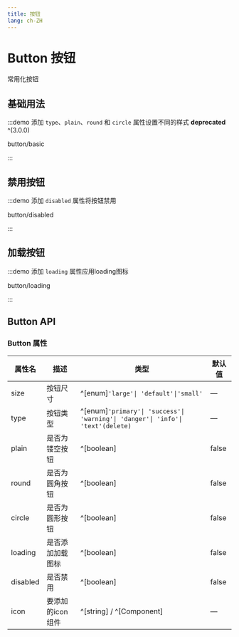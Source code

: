 ```yaml
---
title: 按钮
lang: ch-ZH
---
```


# Button 按钮

常用化按钮

## 基础用法

:::demo 添加 `type`、`plain`、`round` 和 `circle` 属性设置不同的样式 **deprecated** ^(3.0.0)

button/basic

:::

## 禁用按钮

:::demo 添加 `disabled` 属性将按钮禁用

button/disabled

:::

## 加载按钮

:::demo 添加 `loading` 属性应用loading图标

button/loading

:::

## Button API

### Button 属性

| 属性名                | 描述                   | 类型                                 | 默认值   |
| -------------------- | ---------------------- | ------------------------------------ | ------- |
| size                 | 按钮尺寸                | ^[enum]`'large'\| 'default'\|'small'`| —       |
| type                 | 按钮类型                | ^[enum]`'primary'\| 'success'\| 'warning'\| 'danger'\| 'info'\| 'text'(delete)` | —       |
| plain                | 是否为镂空按钮           | ^[boolean]                           | false   |
| round                | 是否为圆角按钮           | ^[boolean]                           | false   |
| circle               | 是否为圆形按钮           | ^[boolean]                           | false   |
| loading              | 是否添加加载图标         | ^[boolean]                           | false   |
| disabled             | 是否禁用                 | ^[boolean]                           | false   |
| icon              | 要添加的icon组件            | ^[string] / ^[Component]             | —       |
